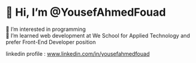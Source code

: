 # 👋 Hi, I’m @YousefAhmedFouad  
👀 I’m interested in programming  
🌱 I’m learned web development at We School for Applied Technology and prefer Front-End Developer position 

linkedin profile : www.linkedin.com/in/yousefahmedfouad  
